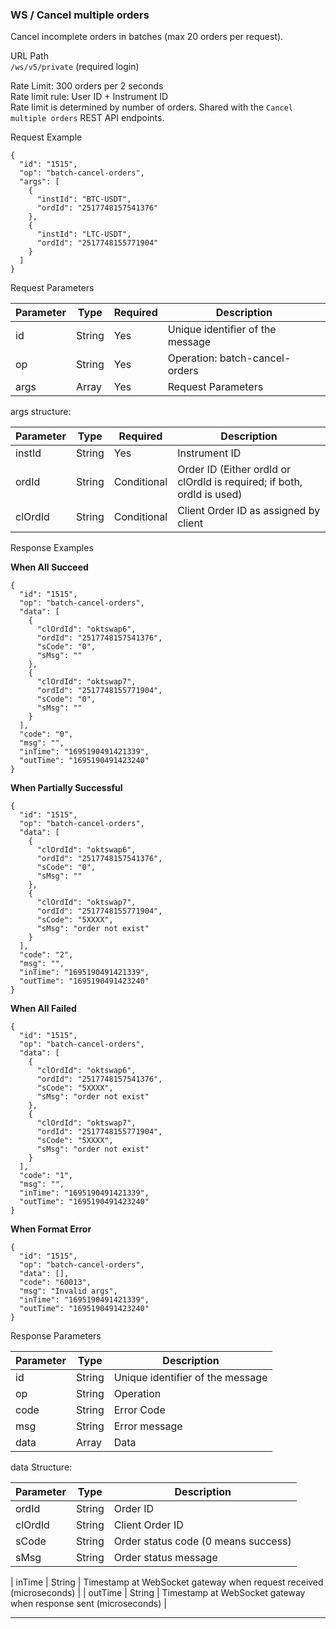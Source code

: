 ### WS / Cancel multiple orders

Cancel incomplete orders in batches (max 20 orders per request).

URL Path  
`/ws/v5/private` (required login)

Rate Limit: 300 orders per 2 seconds  
Rate limit rule: User ID + Instrument ID  
Rate limit is determined by number of orders. Shared with the `Cancel multiple orders` REST API endpoints.

Request Example

```
{
  "id": "1515",
  "op": "batch-cancel-orders",
  "args": [
    {
      "instId": "BTC-USDT",
      "ordId": "2517748157541376"
    },
    {
      "instId": "LTC-USDT",
      "ordId": "2517748155771904"
    }
  ]
}
```

Request Parameters

| Parameter | Type   | Required | Description                                              |
|-----------|--------|----------|----------------------------------------------------------|
| id        | String | Yes      | Unique identifier of the message                         |
| op        | String | Yes      | Operation: batch-cancel-orders                           |
| args      | Array  | Yes      | Request Parameters                                       |

args structure:

| Parameter | Type   | Required    | Description                                             |
|-----------|--------|-------------|---------------------------------------------------------|
| instId    | String | Yes         | Instrument ID                                          |
| ordId     | String | Conditional | Order ID (Either ordId or clOrdId is required; if both, ordId is used) |
| clOrdId   | String | Conditional | Client Order ID as assigned by client                  |

Response Examples

**When All Succeed**

```
{
  "id": "1515",
  "op": "batch-cancel-orders",
  "data": [
    {
      "clOrdId": "oktswap6",
      "ordId": "2517748157541376",
      "sCode": "0",
      "sMsg": ""
    },
    {
      "clOrdId": "oktswap7",
      "ordId": "2517748155771904",
      "sCode": "0",
      "sMsg": ""
    }
  ],
  "code": "0",
  "msg": "",
  "inTime": "1695190491421339",
  "outTime": "1695190491423240"
}
```

**When Partially Successful**

```
{
  "id": "1515",
  "op": "batch-cancel-orders",
  "data": [
    {
      "clOrdId": "oktswap6",
      "ordId": "2517748157541376",
      "sCode": "0",
      "sMsg": ""
    },
    {
      "clOrdId": "oktswap7",
      "ordId": "2517748155771904",
      "sCode": "5XXXX",
      "sMsg": "order not exist"
    }
  ],
  "code": "2",
  "msg": "",
  "inTime": "1695190491421339",
  "outTime": "1695190491423240"
}
```

**When All Failed**

```
{
  "id": "1515",
  "op": "batch-cancel-orders",
  "data": [
    {
      "clOrdId": "oktswap6",
      "ordId": "2517748157541376",
      "sCode": "5XXXX",
      "sMsg": "order not exist"
    },
    {
      "clOrdId": "oktswap7",
      "ordId": "2517748155771904",
      "sCode": "5XXXX",
      "sMsg": "order not exist"
    }
  ],
  "code": "1",
  "msg": "",
  "inTime": "1695190491421339",
  "outTime": "1695190491423240"
}
```

**When Format Error**

```
{
  "id": "1515",
  "op": "batch-cancel-orders",
  "data": [],
  "code": "60013",
  "msg": "Invalid args",
  "inTime": "1695190491421339",
  "outTime": "1695190491423240"
}
```

Response Parameters

| Parameter | Type   | Description                                   |
|-----------|--------|-----------------------------------------------|
| id        | String | Unique identifier of the message              |
| op        | String | Operation                                     |
| code      | String | Error Code                                    |
| msg       | String | Error message                                 |
| data      | Array  | Data                                          |

data Structure:

| Parameter | Type   | Description                                   |
|-----------|--------|-----------------------------------------------|
| ordId     | String | Order ID                                     |
| clOrdId   | String | Client Order ID                              |
| sCode     | String | Order status code (0 means success)           |
| sMsg      | String | Order status message                          |

| inTime    | String | Timestamp at WebSocket gateway when request received (microseconds)  |
| outTime   | String | Timestamp at WebSocket gateway when response sent (microseconds)      |

***
